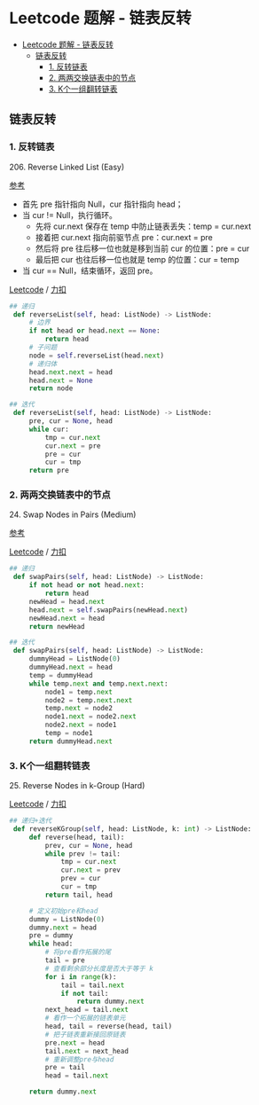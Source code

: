 # Leetcode 题解 - 链表反转
<!-- GFM-TOC -->
* [Leetcode 题解 - 链表反转](#leetcode-题解---链表反转)
    * [链表反转](#链表反转)
        * [1. 反转链表](#1-反转链表)
        * [2. 两两交换链表中的节点](#2-两两交换链表中的节点)
        * [3. K个一组翻转链表](#3-K个一组翻转链表)
<!-- GFM-TOC -->

## 链表反转

### 1. 反转链表

206\.  Reverse Linked List (Easy)

[参考](https://leetcode-cn.com/problems/reverse-linked-list/solution/tu-jie-liu-cheng-python3die-dai-xiang-jie-by-han-h/)
* 首先 pre 指针指向 Null，cur 指针指向 head；
* 当 cur != Null，执行循环。
  * 先将 cur.next 保存在 temp 中防止链表丢失：temp = cur.next
  * 接着把 cur.next 指向前驱节点 pre：cur.next = pre
  * 然后将 pre 往后移一位也就是移到当前 cur 的位置：pre = cur
  * 最后把 cur 也往后移一位也就是 temp 的位置：cur = temp
* 当 cur == Null，结束循环，返回 pre。

[Leetcode](https://leetcode.com/problems/reverse-linked-list/) / [力扣](https://leetcode-cn.com/problems/reverse-linked-list/)

```python
## 递归
 def reverseList(self, head: ListNode) -> ListNode:
     # 边界
     if not head or head.next == None:
         return head
     # 子问题
     node = self.reverseList(head.next)
     # 递归体
     head.next.next = head
     head.next = None
     return node
```

```python
## 迭代
 def reverseList(self, head: ListNode) -> ListNode:
     pre, cur = None, head
     while cur:
         tmp = cur.next
         cur.next = pre
         pre = cur
         cur = tmp
     return pre
```

### 2. 两两交换链表中的节点

24\.  Swap Nodes in Pairs (Medium)

[参考](https://leetcode-cn.com/problems/swap-nodes-in-pairs/solution/tu-jie-24-liang-liang-jiao-huan-lian-bia-63fj/)

[Leetcode](https://leetcode.com/problems/swap-nodes-in-pairs/) / [力扣](https://leetcode-cn.com/problems/swap-nodes-in-pairs/)

```python
## 递归
 def swapPairs(self, head: ListNode) -> ListNode:
     if not head or not head.next:
         return head
     newHead = head.next
     head.next = self.swapPairs(newHead.next)
     newHead.next = head
     return newHead
```

```python
## 迭代
 def swapPairs(self, head: ListNode) -> ListNode:
     dummyHead = ListNode(0)
     dummyHead.next = head
     temp = dummyHead
     while temp.next and temp.next.next:
         node1 = temp.next
         node2 = temp.next.next
         temp.next = node2
         node1.next = node2.next
         node2.next = node1
         temp = node1
     return dummyHead.next
```

### 3. K个一组翻转链表

25\.  Reverse Nodes in k-Group (Hard)

[Leetcode](https://leetcode.com/problems/reverse-nodes-in-k-group/) / [力扣](https://leetcode-cn.com/problems/reverse-nodes-in-k-group/)

```python
## 递归+迭代
 def reverseKGroup(self, head: ListNode, k: int) -> ListNode:
     def reverse(head, tail):
         prev, cur = None, head
         while prev != tail:
             tmp = cur.next
             cur.next = prev
             prev = cur
             cur = tmp
         return tail, head

     # 定义初始pre和head
     dummy = ListNode(0)
     dummy.next = head
     pre = dummy
     while head:
         # 将pre看作拓展的尾
         tail = pre
         # 查看剩余部分长度是否大于等于 k
         for i in range(k):
             tail = tail.next
             if not tail:
                 return dummy.next
         next_head = tail.next
         # 看作一个拓展的链表单元
         head, tail = reverse(head, tail)
         # 把子链表重新接回原链表
         pre.next = head
         tail.next = next_head
         # 重新调整pre与head
         pre = tail
         head = tail.next

     return dummy.next
```


